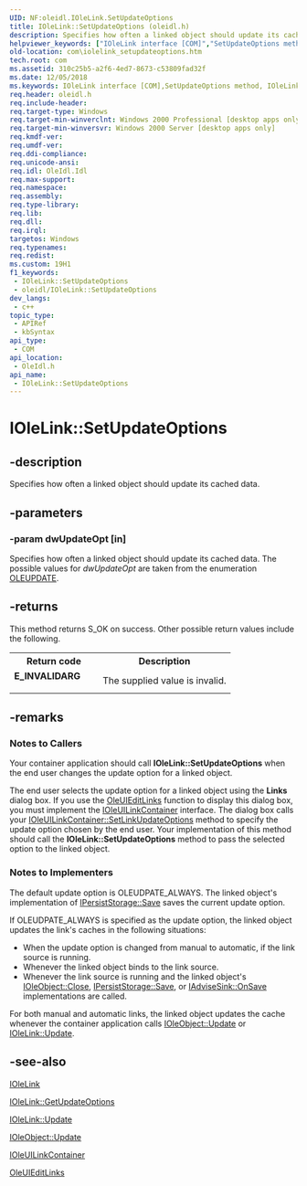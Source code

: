 ```yaml
---
UID: NF:oleidl.IOleLink.SetUpdateOptions
title: IOleLink::SetUpdateOptions (oleidl.h)
description: Specifies how often a linked object should update its cached data.
helpviewer_keywords: ["IOleLink interface [COM]","SetUpdateOptions method","IOleLink.SetUpdateOptions","IOleLink::SetUpdateOptions","SetUpdateOptions","SetUpdateOptions method [COM]","SetUpdateOptions method [COM]","IOleLink interface","_ole_iolelink_setupdateoptions","com.iolelink_setupdateoptions","oleidl/IOleLink::SetUpdateOptions"]
old-location: com\iolelink_setupdateoptions.htm
tech.root: com
ms.assetid: 310c25b5-a2f6-4ed7-8673-c53809fad32f
ms.date: 12/05/2018
ms.keywords: IOleLink interface [COM],SetUpdateOptions method, IOleLink.SetUpdateOptions, IOleLink::SetUpdateOptions, SetUpdateOptions, SetUpdateOptions method [COM], SetUpdateOptions method [COM],IOleLink interface, _ole_iolelink_setupdateoptions, com.iolelink_setupdateoptions, oleidl/IOleLink::SetUpdateOptions
req.header: oleidl.h
req.include-header: 
req.target-type: Windows
req.target-min-winverclnt: Windows 2000 Professional [desktop apps only]
req.target-min-winversvr: Windows 2000 Server [desktop apps only]
req.kmdf-ver: 
req.umdf-ver: 
req.ddi-compliance: 
req.unicode-ansi: 
req.idl: OleIdl.Idl
req.max-support: 
req.namespace: 
req.assembly: 
req.type-library: 
req.lib: 
req.dll: 
req.irql: 
targetos: Windows
req.typenames: 
req.redist: 
ms.custom: 19H1
f1_keywords:
 - IOleLink::SetUpdateOptions
 - oleidl/IOleLink::SetUpdateOptions
dev_langs:
 - c++
topic_type:
 - APIRef
 - kbSyntax
api_type:
 - COM
api_location:
 - OleIdl.h
api_name:
 - IOleLink::SetUpdateOptions
---
```


# IOleLink::SetUpdateOptions


## -description

Specifies how often a linked object should update its cached data.

## -parameters

### -param dwUpdateOpt [in]

Specifies how often a linked object should update its cached data. The possible values for <i>dwUpdateOpt</i> are taken from the enumeration <a href="/windows/desktop/api/oleidl/ne-oleidl-oleupdate">OLEUPDATE</a>.

## -returns

This method returns S_OK on success. Other possible return values include the following.

<table>
<tr>
<th>Return code</th>
<th>Description</th>
</tr>
<tr>
<td width="40%">
<dl>
<dt><b>E_INVALIDARG</b></dt>
</dl>
</td>
<td width="60%">
The supplied value is invalid.

</td>
</tr>
</table>

## -remarks

<h3><a id="Notes_to_Callers"></a><a id="notes_to_callers"></a><a id="NOTES_TO_CALLERS"></a>Notes to Callers</h3>
Your container application should call <b>IOleLink::SetUpdateOptions</b> when the end user changes the update option for a linked object.

The end user selects the update option for a linked object using the <b>Links</b> dialog box. If you use the <a href="/windows/desktop/api/oledlg/nf-oledlg-oleuieditlinksa">OleUIEditLinks</a> function to display this dialog box, you must implement the <a href="/windows/desktop/api/oledlg/nn-oledlg-ioleuilinkcontainera">IOleUILinkContainer</a> interface. The dialog box calls your <a href="/windows/desktop/api/oledlg/nf-oledlg-ioleuilinkcontainera-setlinkupdateoptions">IOleUILinkContainer::SetLinkUpdateOptions</a> method to specify the update option chosen by the end user. Your implementation of this method should call the <b>IOleLink::SetUpdateOptions</b> method to pass the selected option to the linked object.

<h3><a id="Notes_to_Implementers"></a><a id="notes_to_implementers"></a><a id="NOTES_TO_IMPLEMENTERS"></a>Notes to Implementers</h3>
The default update option is OLEUDPATE_ALWAYS. The linked object's implementation of <a href="/windows/desktop/api/objidl/nf-objidl-ipersiststorage-save">IPersistStorage::Save</a> saves the current update option.

If OLEUDPATE_ALWAYS is specified as the update option, the linked object updates the link's caches in the following situations:

<ul>
<li>When the update option is changed from manual to automatic, if the link source is running.</li>
<li>Whenever the linked object binds to the link source.</li>
<li>Whenever the link source is running and the linked object's <a href="/windows/desktop/api/oleidl/nf-oleidl-ioleobject-close">IOleObject::Close</a>, <a href="/windows/desktop/api/objidl/nf-objidl-ipersiststorage-save">IPersistStorage::Save</a>, or <a href="/windows/desktop/api/objidl/nf-objidl-iadvisesink-onsave">IAdviseSink::OnSave</a> implementations are called.</li>
</ul>
For both manual and automatic links, the linked object updates the cache whenever the container application calls <a href="/windows/desktop/api/oleidl/nf-oleidl-ioleobject-update">IOleObject::Update</a> or <a href="/windows/desktop/api/oleidl/nf-oleidl-iolelink-update">IOleLink::Update</a>.

## -see-also

<a href="/windows/desktop/api/oleidl/nn-oleidl-iolelink">IOleLink</a>



<a href="/windows/desktop/api/oleidl/nf-oleidl-iolelink-getupdateoptions">IOleLink::GetUpdateOptions</a>



<a href="/windows/desktop/api/oleidl/nf-oleidl-iolelink-update">IOleLink::Update</a>



<a href="/windows/desktop/api/oleidl/nf-oleidl-ioleobject-update">IOleObject::Update</a>



<a href="/windows/desktop/api/oledlg/nn-oledlg-ioleuilinkcontainera">IOleUILinkContainer</a>



<a href="/windows/desktop/api/oledlg/nf-oledlg-oleuieditlinksa">OleUIEditLinks</a>

